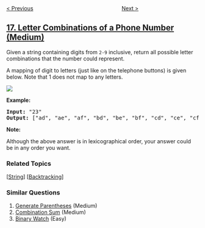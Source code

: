 <!--|This file generated by command(leetcode description); DO NOT EDIT.    |-->
<!--+----------------------------------------------------------------------+-->
<!--|@author    openset <openset.wang@gmail.com>                           |-->
<!--|@link      https://github.com/openset                                 |-->
<!--|@home      https://github.com/openset/leetcode                        |-->
<!--+----------------------------------------------------------------------+-->

[< Previous](https://github.com/openset/leetcode/tree/master/problems/3sum-closest "3Sum Closest")
　　　　　　　　　　　　　　　　
[Next >](https://github.com/openset/leetcode/tree/master/problems/4sum "4Sum")

## [17. Letter Combinations of a Phone Number (Medium)](https://leetcode.com/problems/letter-combinations-of-a-phone-number "电话号码的字母组合")

<p>Given a string containing digits from <code>2-9</code> inclusive, return all possible letter combinations that the number could represent.</p>

<p>A mapping of digit to letters (just like on the telephone buttons) is given below. Note that 1 does not map to any letters.</p>

<p><img src="http://upload.wikimedia.org/wikipedia/commons/thumb/7/73/Telephone-keypad2.svg/200px-Telephone-keypad2.svg.png" /></p>

<p><strong>Example:</strong></p>

<pre>
<strong>Input: </strong>&quot;23&quot;
<strong>Output:</strong> [&quot;ad&quot;, &quot;ae&quot;, &quot;af&quot;, &quot;bd&quot;, &quot;be&quot;, &quot;bf&quot;, &quot;cd&quot;, &quot;ce&quot;, &quot;cf&quot;].
</pre>

<p><strong>Note:</strong></p>

<p>Although the above answer is in lexicographical order, your answer could be in any order you want.</p>

### Related Topics
  [[String](https://github.com/openset/leetcode/tree/master/tag/string/README.md)]
  [[Backtracking](https://github.com/openset/leetcode/tree/master/tag/backtracking/README.md)]

### Similar Questions
  1. [Generate Parentheses](https://github.com/openset/leetcode/tree/master/problems/generate-parentheses) (Medium)
  1. [Combination Sum](https://github.com/openset/leetcode/tree/master/problems/combination-sum) (Medium)
  1. [Binary Watch](https://github.com/openset/leetcode/tree/master/problems/binary-watch) (Easy)
